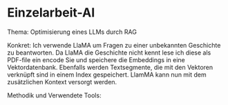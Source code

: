 # Einzelarbeit-AI
Thema: Optimisierung eines LLMs durch RAG

Konkret: 
Ich verwende LlaMA um Fragen zu einer unbekannten Geschichte zu beantworten. 
Da LlaMA die Geschichte nicht kennt lese ich diese als PDF-file ein encode Sie und speichere die Embeddings in eine Vektordatenbank.
Ebenfalls werden Textsegmente, die mit den Vektoren verknüpft sind in einem Index gespeichert.
LlamMA kann nun mit dem zusätzlichen Kontext versorgt werden.

Methodik und Verwendete Tools:
